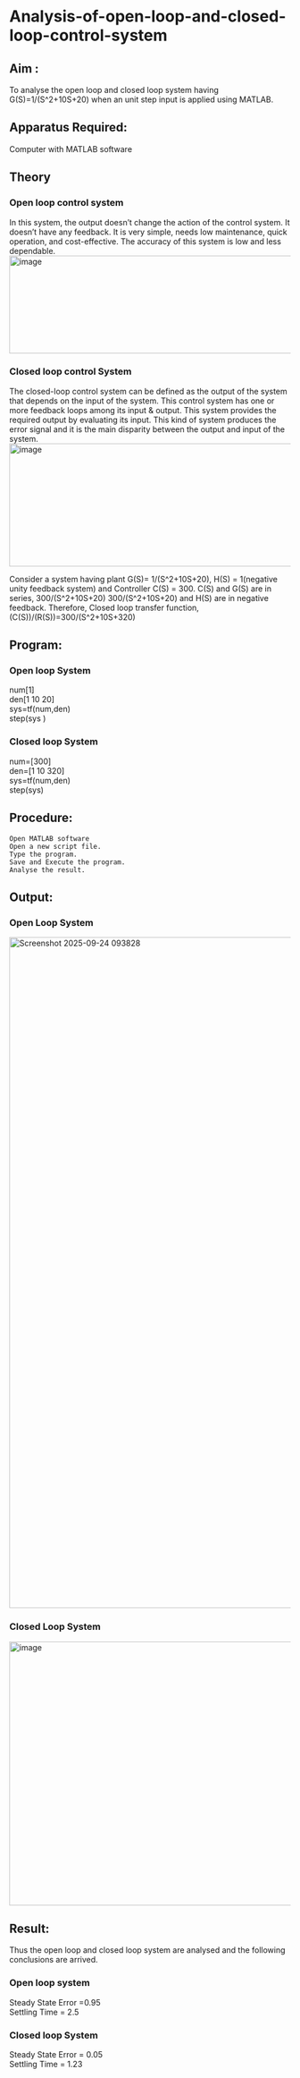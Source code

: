  # Analysis-of-open-loop-and-closed-loop-control-system
## Aim :
  To analyse the open loop and closed loop system having G(S)=1/(S^2+10S+20)  when an unit step input is applied using MATLAB.
## Apparatus Required:
  Computer with MATLAB software
## Theory
  ### Open loop control system
  In this system, the output doesn’t change the action of the control system. It doesn’t have any feedback. It is very simple, needs low maintenance, quick operation, and cost-effective. The accuracy of this system is low and less dependable.
  <img width="652" height="175" alt="image" src="https://github.com/user-attachments/assets/0a9d8129-eb64-40bb-8efd-434edcb2bd5a" />
 ### Closed loop control System
The closed-loop control system can be defined as the output of the system that depends on the input of the system. This control system has one or more feedback loops among its input & output. This system provides the required output by evaluating its input. This kind of system produces the error signal and it is the main disparity between the output and input of the system.
                     <img width="508" height="220" alt="image" src="https://github.com/user-attachments/assets/ad4b9b9e-bf06-4108-a4c0-5320be064b1f" />

Consider a system having plant G(S)=  1/(S^2+10S+20), H(S) = 1(negative unity feedback system) and Controller C(S) = 300.
C(S) and G(S) are in series, 300/(S^2+10S+20)
300/(S^2+10S+20) and H(S) are in negative feedback.
Therefore, Closed loop transfer function, (C(S))/(R(S))=300/(S^2+10S+320)
## Program: 
### Open loop System
num[1] <br>
den[1 10 20] <br>
sys=tf(num,den) <br>
step(sys )<br>

### Closed loop System
num=[300]<br>
den=[1 10 320]<br>
sys=tf(num,den)<br>
step(sys)<br>

## Procedure:
	Open MATLAB software
	Open a new script file.
	Type the program.
	Save and Execute the program.
	Analyse the result.
## Output:
### Open Loop System

<img width="1920" height="1200" alt="Screenshot 2025-09-24 093828" src="https://github.com/user-attachments/assets/3f3c34ea-c446-4afe-8a7c-33aa6dba8510" />

### Closed Loop System
<img width="792" height="472" alt="image" src="https://github.com/user-attachments/assets/20598693-84fc-4b0e-9111-d31791cd5ad1" />

## Result:
Thus the open loop and closed loop system are analysed and the following conclusions are arrived.
### Open loop system
Steady State Error =0.95 <br>
Settling Time = 2.5<br>
### Closed loop System
Steady State Error = 0.05 <br>
Settling Time = 1.23 <br>





